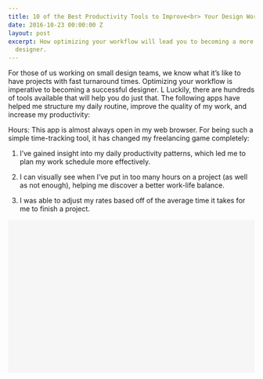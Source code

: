 ```yaml
---
title: 10 of the Best Productivity Tools to Improve<br> Your Design Workflow
date: 2016-10-23 00:00:00 Z
layout: post
excerpt: How optimizing your workflow will lead you to becoming a more successful
  designer.
---
```


For those of us working on small design teams, we know what it’s like to have projects with fast turnaround times. Optimizing your workflow is imperative to becoming a successful designer. L  Luckily, there are hundreds of tools available that will help you do just that. The following apps have helped me structure my daily routine, improve the quality of my work, and increase my productivity:

Hours: This app is almost always open in my web browser. For being such a simple time-tracking tool, it has changed my freelancing game completely:

1. I’ve gained insight into my daily productivity patterns, which led me to plan my work schedule more effectively.

2. I can visually see when I’ve put in too many hours on a project (as well as not enough), helping me discover a better work-life balance.

3. I was able to adjust my rates based off of the average time it takes for me to finish a project.

![rectangle](/img/rectangle.png)
